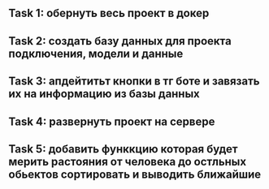 
## Task 1: обернуть весь проект в докер
## Task 2: создать базу данных для проекта подключения, модели и данные
## Task 3: апдейтитьт кнопки в тг боте и завязать их на информацию из базы данных
## Task 4: развернуть проект на сервере
## Task 5: добавить функкцию которая будет мерить растояния от человека до остльных обьектов сортировать и выводить ближайшие

